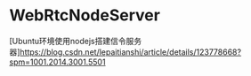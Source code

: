 # WebRtcNodeServer
[Ubuntu环境使用nodejs搭建信令服务器]https://blog.csdn.net/lepaitianshi/article/details/123778668?spm=1001.2014.3001.5501
